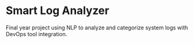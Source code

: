 # Smart Log Analyzer

Final year project using NLP to analyze and categorize system logs with DevOps tool integration.
